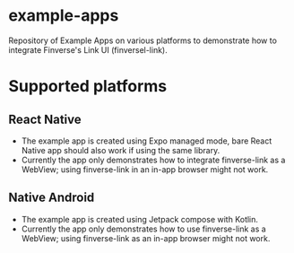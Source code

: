 # example-apps

Repository of Example Apps on various platforms to demonstrate how to integrate Finverse's Link UI (finversel-link).

# Supported platforms

## React Native

- The example app is created using Expo managed mode, bare React Native app should also work if using the same library.
- Currently the app only demonstrates how to integrate finverse-link as a WebView; using finverse-link in an in-app browser might not work.

## Native Android

- The example app is created using Jetpack compose with Kotlin.
- Currently the app only demonstrates how to use finverse-link as a WebView; using finverse-link as an in-app browser might not work.
